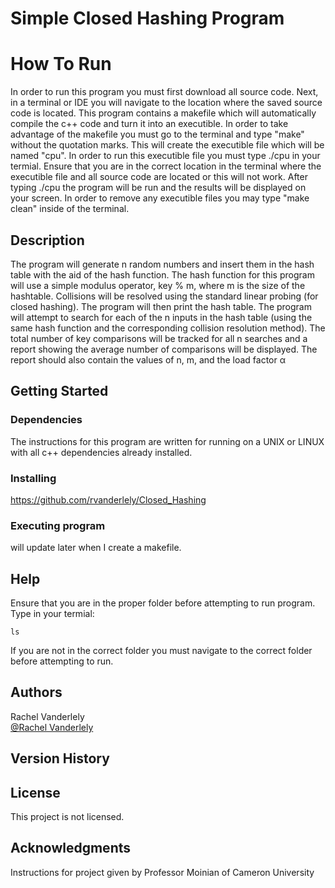 # Simple Closed Hashing Program
# How To Run
In order to run this program you must first download all source code. Next, in a terminal or IDE you will navigate to the location where the 
saved source code is located. This program contains a makefile which will automatically compile the c++ code and turn it into an executible.
In order to take advantage of the makefile you must go to the terminal and type "make" without the quotation marks. This will create the executible
file which will be named "cpu". In order to run this executible file you must type ./cpu in your termial. Ensure that you are in the correct location
in the terminal where the executible file and all source code are located or this will not work. After typing ./cpu the program will be run and the
results will be displayed on your screen. In order to remove any executible files you may type "make clean" inside of the terminal.


## Description
The program will generate n random numbers and insert them in the hash table with the aid of the hash function. 
The hash function for this program will use a simple modulus operator, key % m, where m is the size of the hashtable. 
Collisions will be resolved using the standard linear probing (for closed hashing). The program will then print the hash table. 
The program will attempt to search for each of the n inputs in the hash table (using the same hash function and the corresponding
collision resolution method). The total number of key comparisons will be tracked for all n searches and a report showing the average
number of comparisons will be displayed. The report should also contain the values of n, m, and the load factor α


## Getting Started

### Dependencies
The instructions for this program are written for running on a UNIX or LINUX with all c++ dependencies already installed. 

### Installing
https://github.com/rvanderlely/Closed_Hashing


### Executing program

will update later when I create a makefile.

## Help

Ensure that you are in the proper folder before attempting to run program. 
Type in your termial:
```
ls
```
If you are not in the correct folder you must navigate to the correct folder before attempting to run.

## Authors

Rachel Vanderlely  
[@Rachel Vanderlely](https://github.com/rvanderlely)

## Version History

## License

This project is not licensed.

## Acknowledgments

Instructions for project given by Professor Moinian of Cameron University
